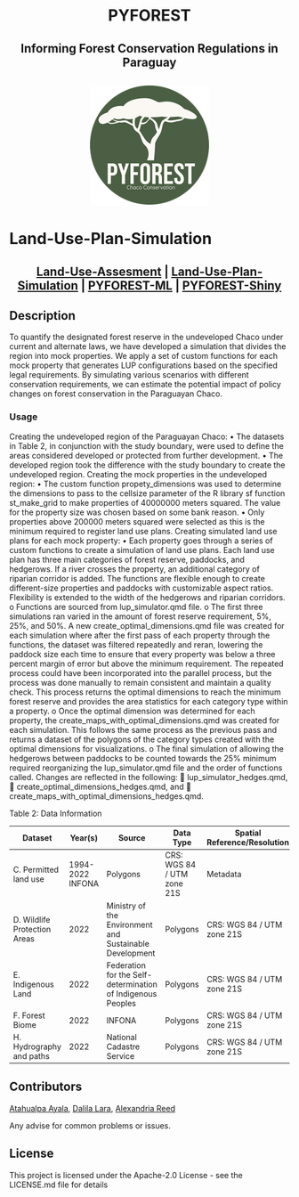 <h1 align="center">

PYFOREST

</h1>

<h2 align="center">

Informing Forest Conservation Regulations in Paraguay

</h2>

<h2 align="center">

![Banner](https://github.com/cp-PYFOREST/Land-Use-Plan-Simulation/blob/b31f243a025d718321b7ec219f0e091dc9856a81/img/logo.png)

</h2>

# Land-Use-Plan-Simulation


<h2 align="center">

[Land-Use-Assesment](https://github.com/cp-PYFOREST/Land-Use-Assessment) | [Land-Use-Plan-Simulation](https://github.com/cp-PYFOREST/Land-Use-Plan-Simulation) | [PYFOREST-ML](https://github.com/cp-PYFOREST/PYFOREST-ML) | [PYFOREST-Shiny](https://github.com/cp-PYFOREST/PYFOREST-Shiny)

</h2>

## Description

To quantify the designated forest reserve in the undeveloped Chaco under current and alternate laws, we have developed a simulation that divides the region into mock properties. We apply a set of custom functions for each mock property that generates LUP configurations based on the specified legal requirements. By simulating various scenarios with different conservation requirements, we can estimate the potential impact of policy changes on forest conservation in the Paraguayan Chaco.

### Usage

Creating the undeveloped region of the Paraguayan Chaco:
•	The datasets in Table 2, in conjunction with the study boundary, were used to define the areas considered developed or protected from further development.
•	The developed region took the difference with the study boundary to create the undeveloped region. 
Creating the mock properties in the undeveloped region:
•	The custom function propety_dimensions was used to determine the dimensions to pass to the cellsize parameter of the R library sf function st_make_grid to make properties of 40000000 meters squared. The value for the property size was chosen based on some bank reason.
•	Only properties above 200000 meters squared were selected as this is the minimum required to register land use plans. 
Creating simulated land use plans for each mock property:
•	Each property goes through a series of custom functions to create a simulation of land use plans. Each land use plan has three main categories of forest reserve, paddocks, and hedgerows. If a river crosses the property, an additional category of riparian corridor is added. The functions are flexible enough to create different-size properties and paddocks with customizable aspect ratios. Flexibility is extended to the width of the hedgerows and riparian corridors.
o	Functions are sourced from lup_simulator.qmd file.
o	The first three simulations ran varied in the amount of forest reserve requirement, 5%, 25%, and 50%. A new create_optimal_dimensions.qmd file was created for each simulation where after the first pass of each property through the functions, the dataset was filtered repeatedly and reran, lowering the paddock size each time to ensure that every property was below a three percent margin of error but above the minimum requirement. The repeated process could have been incorporated into the parallel process, but the process was done manually to remain consistent and maintain a quality check. This process returns the optimal dimensions to reach the minimum forest reserve and provides the area statistics for each category type within a property. 
o	Once the optimal dimension was determined for each property, the create_maps_with_optimal_dimensions.qmd was created for each simulation. This follows the same process as the previous pass and returns a dataset of the polygons of the category types created with the optimal dimensions for visualizations. 
o	The final simulation of allowing the hedgerows between paddocks to be counted towards the 25% minimum required reorganizing the lup_simulator.qmd file and the order of functions called. Changes are reflected in the following:
	lup_simulator_hedges.qmd, 
	create_optimal_dimensions_hedges.qmd, and 
	create_maps_with_optimal_dimensions_hedges.qmd.

Table 2: Data Information

| Dataset | Year(s) | Source | Data Type | Spatial Reference/Resolution | Metadata |
|---------|----------|----------|---------|----------|----------|
| C. Permitted land use  |	1994-2022	INFONA |	Polygons |	CRS: WGS 84 / UTM zone 21S |	Metadata |
| D. Wildlife Protection Areas |	2022 |	Ministry of the Environment and Sustainable Development |	Polygons | 	CRS: WGS 84 / UTM zone 21S | 	Metadata |
| E. Indigenous Land |	2022 |	Federation for the Self-determination of Indigenous Peoples |	Polygons |	CRS: WGS 84 / UTM zone 21S |	Metadata |
| F. Forest Biome |	2022 |	INFONA |	Polygons |	CRS: WGS 84 / UTM zone 21S |	Metadata |
| H. Hydrography and paths |	2022 |	National Cadastre Service |	Polygons |	CRS: WGS 84 / UTM zone 21S | Metadata |





## Contributors
[Atahualpa Ayala](Atahualpa-Ayala), [Dalila Lara](https://github.com/dalilalara), [Alexandria Reed](https://github.com/reedalexandria)

Any advise for common problems or issues.

## License

This project is licensed under the Apache-2.0 License - see the LICENSE.md file for details
